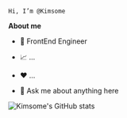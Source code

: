                                                                         Hi, I’m @Kimsome

**About me**

- 💼 FrontEnd Engineer

- 📈 ...

- ❤️ ...

- 💬 Ask me about anything here

![Kimsome's GitHub stats](https://github-readme-stats.vercel.app/api?username=kimsome&count_private=true&show_icons=true&theme=tokyonight)
